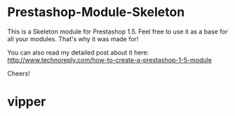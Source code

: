 Prestashop-Module-Skeleton
==========================

This is a Skeleton module for Prestashop 1.5. Feel free to use it as a base for all your modules. That's why it was made for!

You can also read my detailed post about it here: http://www.technoreply.com/how-to-create-a-prestashop-1-5-module

Cheers!
# vipper
